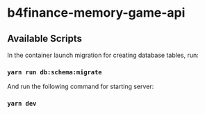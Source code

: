 # b4finance-memory-game-api

## Available Scripts
In the container launch migration for creating database tables, run:
### `yarn run db:schema:migrate`

And run the following command for starting server:

### `yarn dev`

